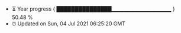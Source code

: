 - ⏳ Year progress { ███████████████▁▁▁▁▁▁▁▁▁▁▁▁▁▁▁ } 50.48 %
- ⏰ Updated on Sun, 04 Jul 2021 06:25:20 GMT

